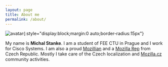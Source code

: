 ```yaml
---
layout: page
title: About me
permalink: /about/
---
```


![avatar](https://www.gravatar.com/avatar/bf0a036f2229fb111cdc484e8cb8ddb9?s=96){:style="display:block;margin:0 auto;border-radius:15px"}

My name is **Michal Stanke**. I am a student of FEE CTU in Prague and I work for Cisco Systems. I am also a proud [Mozillian](https://mozillians.org/u/mstanke/) and a [Mozilla Rep](https://reps.mozilla.org/u/mstanke/) from Czech Republic. Mostly I take care of the Czech localization and [Mozilla.cz](https://www.mozilla.cz/) community activities.

